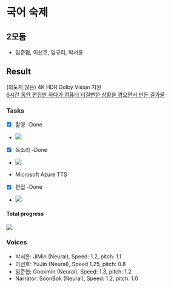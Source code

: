 # 국어 숙제
## 2모둠 
+ 임준협, 이선호, 임규리, 박서윤
## Result
(의도치 않은) 4K HDR Dolby Vision 지원
<br>
<a href="https://share.icloud.com/photos/0a1vYQZdhKTz28R29aFqu4-Qg">6시간 동안 편집만 하다가 컴퓨터 터질뻔한 상황을 겪으면서 만든 결과물</a>
### Tasks
- [x] 촬영 -Done
- ![](https://geps.dev/progress/100)
- [x] 목소리 -Done
- ![](https://geps.dev/progress/100)
+ Microsoft Azure TTS 
- [x] 편집 -Done
- ![](https://geps.dev/progress/100)
#### Total progress
![](https://geps.dev/progress/100)
### Voices
- 박서윤: JiMin (Neural), Speed: 1.2, pitch: 1.1
- 이선호: YuJin (Neural), Speed 1.25, pitch: 0.8
- 임준협: Gookmin (Neural), Speed: 1.3, pitch: 1.2
- Narrator: SoonBok (Neural), Speed: 1.2, pitch: 1.0
